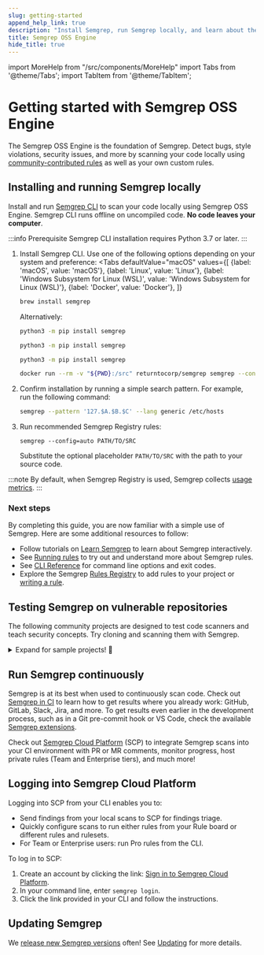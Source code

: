 ```yaml
---
slug: getting-started
append_help_link: true
description: "Install Semgrep, run Semgrep locally, and learn about the benefits of running Semgrep in CI (continuous integration)."
title: Semgrep OSS Engine
hide_title: true
---
```


import MoreHelp from "/src/components/MoreHelp"
import Tabs from '@theme/Tabs';
import TabItem from '@theme/TabItem';

# Getting started with Semgrep OSS Engine

The Semgrep OSS Engine is the foundation of Semgrep. Detect bugs, style violations, security issues, and more by scanning your code locally using [community-contributed rules](https://semgrep.dev/explore) as well as your own custom rules.

## Installing and running Semgrep locally

Install and run [Semgrep CLI](https://github.com/returntocorp/semgrep/) to scan your code locally using Semgrep OSS Engine. Semgrep CLI runs offline on uncompiled code. **No code leaves your computer**.

:::info Prerequisite
Semgrep CLI installation requires Python 3.7 or later.
:::

1. Install Semgrep CLI. Use one of the following options depending on your system and preference:
    <Tabs
        defaultValue="macOS"
        values={[
        {label: 'macOS', value: 'macOS'},
        {label: 'Linux', value: 'Linux'},
        {label: 'Windows Subsystem for Linux (WSL)', value: 'Windows Subsystem for Linux (WSL)'},
        {label: 'Docker', value: 'Docker'},
        ]}
    >

    <TabItem value='macOS'>

    ```bash
    brew install semgrep
    ```

    Alternatively:

    ```bash
    python3 -m pip install semgrep
    ```

    </TabItem>

    <TabItem value='Linux'>

    ```bash
    python3 -m pip install semgrep
    ```

    </TabItem>

    <TabItem value='Windows Subsystem for Linux (WSL)'>

    ```bash
    python3 -m pip install semgrep
    ```

    </TabItem>

    <TabItem value='Docker'>

    ```bash
    docker run --rm -v "${PWD}:/src" returntocorp/semgrep semgrep --config=auto
    ```

    </TabItem>

    </Tabs>


2. Confirm installation by running a simple search pattern. For example, run the following command:
    ```sh
    semgrep --pattern '127.$A.$B.$C' --lang generic /etc/hosts
    ```
3. Run recommended Semgrep Registry rules:
    <pre class="language-bash"><code>semgrep --config=auto <span className="placeholder">PATH/TO/SRC</span></code></pre>
    Substitute the optional placeholder <code><span className="placeholder">PATH/TO/SRC</span></code> with the path to your source code.

:::note
By default, when Semgrep Registry is used, Semgrep collects [usage metrics](./metrics.md).
:::

### Next steps

By completing this guide, you are now familiar with a simple use of Semgrep. Here are some additional resources to follow:

- Follow tutorials on [Learn Semgrep](https://semgrep.dev/learn/) to learn about Semgrep interactively.
- See [Running rules](./running-rules.md) to try out and understand more about Semgrep rules.
- See [CLI Reference](./cli-reference.md) for command line options and exit codes.
- Explore the Semgrep [Rules Registry](https://semgrep.dev/explore) to add rules to your project or [writing a rule](./writing-rules/overview.md).

## Testing Semgrep on vulnerable repositories

The following community projects are designed to test code scanners and teach security concepts. Try cloning and scanning them with Semgrep.

<details><summary>Expand for sample projects! 🎉</summary>
<p>

```sh
# juice-shop, a vulnerable Node.js + Express app:
git clone https://github.com/bkimminich/juice-shop
cd juice-shop
semgrep --config=auto

# Or if you don't have Semgrep installed, replace the semgrep command with:
docker run --rm -v "$(pwd)/juice-shop:/src" returntocorp/semgrep semgrep --config p/security-audit /src

# Try railsgoat, a vulnerable Ruby on Rails app:
git clone https://github.com/OWASP/railsgoat
cd railsgoat
semgrep --config=auto

# govwa, a vulnerable Go app:
git clone https://github.com/0c34/govwa
cd govwa
semgrep --config=auto 

# Vulnerable-Flask-App, vulnerable Python + Flask:
git clone https://github.com/we45/Vulnerable-Flask-App
cd Vulnerable-Flask-App
semgrep --config=auto 

# WebGoat, a vulnerable Java + Spring app:
git clone https://github.com/WebGoat/WebGoat
cd WebGoat
semgrep --config=auto 
```

</p>
</details>

## Run Semgrep continuously

Semgrep is at its best when used to continuously scan code. Check out [Semgrep in CI](semgrep-ci/overview.md/) to learn how to get results where you already work: GitHub, GitLab, Slack, Jira, and more. To get results even earlier in the development process, such as in a Git pre-commit hook or VS Code, check the available [Semgrep extensions](./extensions.md).

Check out [Semgrep Cloud Platform](https://semgrep.dev/manage) (SCP) to integrate Semgrep scans into your CI environment with PR or MR comments, monitor progress, host private rules (Team and Enterprise tiers), and much more! 

## Logging into Semgrep Cloud Platform

Logging into SCP from your CLI enables you to:

* Send findings from your local scans to SCP for findings triage.
* Quickly configure scans to run either rules from your Rule board or different rules and rulesets. 
* For Team or Enterprise users: run Pro rules from the CLI.

To log in to SCP:

1. Create an account by clicking the link: [Sign in to Semgrep Cloud Platform](https://semgrep.dev/login).
2. In your command line, enter `semgrep login`.
3. Click the link provided in your CLI and follow the instructions.

## Updating Semgrep

We [release new Semgrep versions](https://github.com/returntocorp/semgrep/releases) often! See [Updating](./upgrading.md) for more details.

<MoreHelp />
